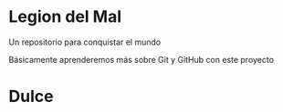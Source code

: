 # Legion del Mal
Un repositorio para conquistar el mundo

Básicamente aprenderemos más sobre Git y GitHub con este proyecto

# Dulce